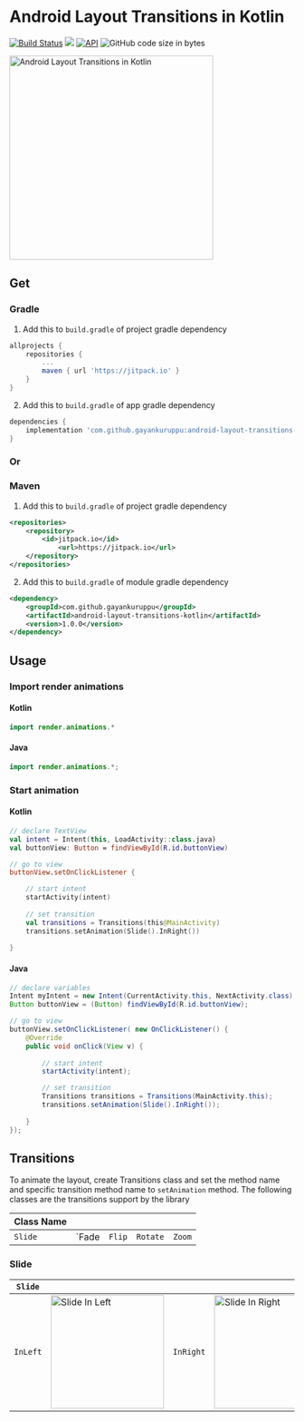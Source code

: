 # Android Layout Transitions in Kotlin
[![Build Status](https://travis-ci.org/gayankuruppu/android-layout-transitions-kotlin.svg?branch=master)](https://travis-ci.org/gayankuruppu/android-layout-transitions-kotlin)
[![](https://jitpack.io/v/gayankuruppu/android-layout-transitions-kotlin.svg)](https://jitpack.io/#gayankuruppu/android-layout-transitions-kotlin)
[![API](https://img.shields.io/badge/API-14%2B-brightgreen.svg?style=flat)](https://android-arsenal.com/api?level=14)
![GitHub code size in bytes](https://img.shields.io/github/languages/code-size/gayankuruppu/android-layout-transitions-kotlin)

<img width="360" alt="Android Layout Transitions in Kotlin" src="https://gayankuruppu.github.io/android-layout-transitions-kotlin/static/media/0-app-animations.1a0c93af.gif">

## Get

### Gradle

1. Add this to `build.gradle` of project gradle dependency

```groovy
allprojects {
	repositories {
		...
 		maven { url 'https://jitpack.io' }
	}
}
```

2. Add this to `build.gradle` of app gradle dependency

```groovy
dependencies {
	implementation 'com.github.gayankuruppu:android-layout-transitions-kotlin:1.0.0'
}
```

### Or

### Maven

1. Add this to `build.gradle` of project gradle dependency

```xml
<repositories>
	<repository>
		<id>jitpack.io</id>
	    	<url>https://jitpack.io</url>
	</repository>
</repositories>
```

2. Add this to `build.gradle` of module gradle dependency

```xml
<dependency>
	<groupId>com.github.gayankuruppu</groupId>
	<artifactId>android-layout-transitions-kotlin</artifactId>
	<version>1.0.0</version>
</dependency>
```
## Usage
### Import render animations
#### Kotlin
```kotlin
import render.animations.*
```

#### Java
```java
import render.animations.*;
```

### Start animation
#### Kotlin
```kotlin
// declare TextView
val intent = Intent(this, LoadActivity::class.java)
val buttonView: Button = findViewById(R.id.buttonView)

// go to view
buttonView.setOnClickListener {

	// start intent
	startActivity(intent)
	
	// set transition
	val transitions = Transitions(this@MainActivity)
	transitions.setAnimation(Slide().InRight())
	
}
```

#### Java
```java
// declare variables
Intent myIntent = new Intent(CurrentActivity.this, NextActivity.class);
Button buttonView = (Button) findViewById(R.id.buttonView);

// go to view
buttonView.setOnClickListener( new OnClickListener() {
	@Override
	public void onClick(View v) {
	
		// start intent
		startActivity(intent);

		// set transition
		Transitions transitions = Transitions(MainActivity.this);
		transitions.setAnimation(Slide().InRight());
		
	}
});	
```

## Transitions

To animate the layout, create Transitions class and set the method name and specific transition method name to `setAnimation` method.
The following classes are the transitions support by the library

| Class Name  |             |             |             |             |
| ----------- | ----------- | ----------- | ----------- | ----------- |
| `Slide`      | `Fade      |  `Flip`     | `Rotate`    | `Zoom`      |

### Slide
| `Slide`           |                    |  		      |                    |
| ----------------- | ------------------ | ------------------ | ------------------ |
| `InLeft`|<img width="200" alt="Slide In Left" src="https://gayankuruppu.github.io/android-layout-transitions-kotlin/static/media/9-slide-in-left.f24d3999.gif">| `InRight`              |<img width="200" alt="Slide In Right" src="https://gayankuruppu.github.io/android-layout-transitions-kotlin/static/media/10-slide-in-right.d01700f5.gif">|
